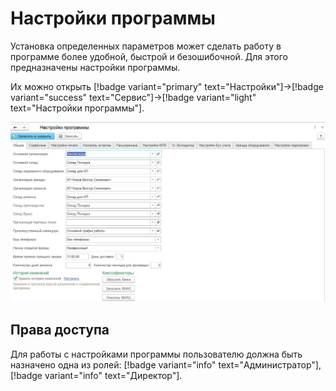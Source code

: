 # Настройки программы

Установка определенных параметров может сделать работу в программе более удобной, быстрой и безошибочной. Для этого предназначены настройки программы.

Их можно открыть [!badge variant="primary" text="Настройки"]->[!badge variant="success" text="Сервис"]->[!badge variant="light" text="Настройки программы"].

![Настройки программы](/images/Настройки_программы.jpg)

## Права доступа

Для работы с настройками программы пользователю должна быть назначено одна из ролей: [!badge variant="info" text="Администратор"], [!badge variant="info" text="Директор"].
